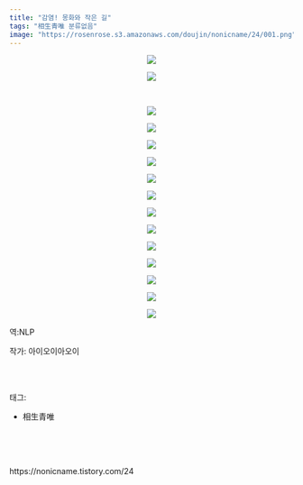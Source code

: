 ```yaml
---
title: "감염! 몽화와 작은 길"
tags: "相生青唯 분류없음"
image: "https://rosenrose.s3.amazonaws.com/doujin/nonicname/24/001.png"
---
```

<div class="article">
<div class="tt_article_useless_p_margin"><p style="text-align: center; clear: none; float: none;"><img src="{{ site.imgserver1 }}/nonicname/24/001.png"/></p><p style="text-align: center; clear: none; float: none;"><img src="{{ site.imgserver1 }}/nonicname/24/002.png"/></p><p style="text-align: center; clear: none; float: none;"><br/></p><p style="text-align: center; clear: none; float: none;"><img src="{{ site.imgserver1 }}/nonicname/24/003.png"/></p><p style="text-align: center; clear: none; float: none;"><img src="{{ site.imgserver1 }}/nonicname/24/004.png"/></p><p style="text-align: center; clear: none; float: none;"><img src="{{ site.imgserver1 }}/nonicname/24/005.png"/></p><p style="text-align: center; clear: none; float: none;"><img src="{{ site.imgserver1 }}/nonicname/24/006.png"/></p><p style="text-align: center; clear: none; float: none;"><img src="{{ site.imgserver1 }}/nonicname/24/007.png"/></p><p style="text-align: center; clear: none; float: none;"><img src="{{ site.imgserver1 }}/nonicname/24/008.png"/></p><p style="text-align: center; clear: none; float: none;"><img src="{{ site.imgserver1 }}/nonicname/24/009.png"/></p><p style="text-align: center; clear: none; float: none;"><img src="{{ site.imgserver1 }}/nonicname/24/010.png"/></p><p style="text-align: center; clear: none; float: none;"><img src="{{ site.imgserver1 }}/nonicname/24/011.png"/></p><p style="text-align: center; clear: none; float: none;"><img src="{{ site.imgserver1 }}/nonicname/24/012.png"/></p><p style="text-align: center; clear: none; float: none;"><img src="{{ site.imgserver1 }}/nonicname/24/013.png"/></p><p style="text-align: center; clear: none; float: none;"><img src="{{ site.imgserver1 }}/nonicname/24/014.png"/></p><p style="text-align: center; clear: none; float: none;"><img src="{{ site.imgserver1 }}/nonicname/24/015.png"/></p><p>역:NLP</p></div>
<p>작가: 아이오이아오이</p><br/>
</div><br/>
<div class="tagTrail">
<p>태그: </p>
<ul>
<li>相生青唯</li>
</ul>
</div><br/>
<div class="cb_lstcomment">
</div><br/>

<br/>
<p id="refer">https://nonicname.tistory.com/24</p>
<br/>

